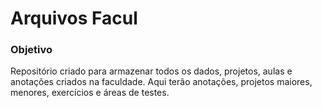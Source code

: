 # Arquivos Facul

### Objetivo

Repositório criado para armazenar todos os dados, projetos, aulas e anotações criados na faculdade. Aqui terão anotações, projetos maiores, menores, exercícios e áreas de testes.

